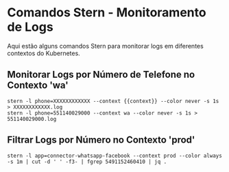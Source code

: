 # Comandos Stern - Monitoramento de Logs

Aqui estão alguns comandos Stern para monitorar logs em diferentes contextos do Kubernetes.

## Monitorar Logs por Número de Telefone no Contexto 'wa'

```
stern -l phone=XXXXXXXXXXXX --context {{context}} --color never -s 1s > XXXXXXXXXXXX.log
stern -l phone=551140029000 --context wa --color never -s 1s > 551140029000.log
```

## Filtrar Logs por Número no Contexto 'prod'
```
stern -l app=connector-whatsapp-facebook --context prod --color always -s 1m | cut -d ' ' -f3- | fgrep 5491152460410 | jq .
```
